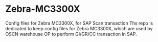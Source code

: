 # Zebra-MC3300X
Config files for Zebra MC3300X, for SAP Scan transaction
Ths repo is dedicated to keep config files for Zebra MC3300X, which are used by OSCN warehouse OP to perform GI/GR/CC transaction in SAP.
